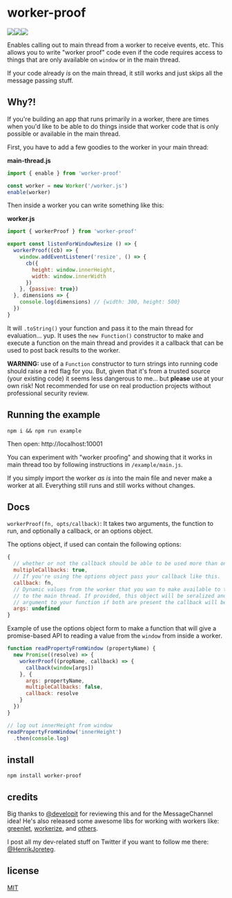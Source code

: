 # worker-proof

![](https://img.shields.io/npm/dm/worker-proof.svg)![](https://img.shields.io/npm/v/worker-proof.svg)![](https://img.shields.io/npm/l/worker-proof.svg)

Enables calling out to main thread from a worker to receive events, etc. This allows you to write "worker proof" code even if the code requires access to things that are only available on `window` or in the main thread.

If your code already _is_ on the main thread, it still works and just skips all the message passing stuff.

## Why?!

If you're building an app that runs primarily in a worker, there are times when you'd like to be able to do things inside that worker code that is only possible or available in the main thread.

First, you have to add a few goodies to the worker in your main thread:

**main-thread.js**

```js
import { enable } from 'worker-proof'

const worker = new Worker('/worker.js')
enable(worker)
```

Then inside a worker you can write something like this:

**worker.js**

```js
import { workerProof } from 'worker-proof'

export const listenForWindowResize () => {
  workerProof((cb) => {
    window.addEventListener('resize', () => {
      cb({
        height: window.innerHeight,
        width: window.innerWidth
      })
    }, {passive: true})
  }, dimensions => {
    console.log(dimensions) // {width: 300, height: 500}
  })
}
```

It will `.toString()` your function and pass it to the main thread for evaluation... yup. It uses the `new Function()` constructor to make and execute a function on the main thread and provides it a callback that can be used to post back results to the worker.

**WARNING:** use of a `Function` constructor to turn strings into running code should raise a red flag for you. But, given that it's from a trusted source (your existing code) it seems less dangerous to me... but **please** use at your own risk! Not recommended for use on real production projects without professional security review.

## Running the example

```
npm i && npm run example
```

Then open: http://localhost:10001

You can experiment with "worker proofing" and showing that it works in main thread too by following instructions in `/example/main.js`.

If you simply import the worker _as is_ into the main file and never make a worker at all. Everything still runs and still works without changes.

## Docs

`workerProof(fn, opts/callback)`: It takes two arguments, the function to run, and optionally a callback, or an options object.

The options object, if used can contain the following options:

```js
{
  // whether or not the callback should be able to be used more than once (true by default)
  multipleCallbacks: true,
  // If you're using the options object pass your callback like this.
  callback: fn,
  // Dynamic values from the worker that you wan to make available to the function your sending
  // to the main thread. If provided, this object will be seralized and passed as the first
  // argument to your function if both are present the callback will be passed as the second.
  args: undefined
}
```

Example of use the options object form to make a function that will give a promise-based API to reading a value from the `window` from inside a worker.

```js
function readPropertyFromWindow (propertyName) {
  new Promise((resolve) => {
    workerProof((propName, callback) => {
      callback(window[args])
    }, {
      args: propertyName,
      multipleCallbacks: false,
      callback: resolve
    }
  })
}

// log out innerHeight from window
readPropertyFromWindow('innerHeight')
  .then(console.log)
```

## install

```
npm install worker-proof
```

## credits

Big thanks to [@developit](https://github.com/developit) for reviewing this and for the MessageChannel idea! He's also released some awesome libs for working with workers like: [greenlet](https://github.com/developit/greenlet), [workerize](https://github.com/developit/workerize), and [others](https://github.com/developit?utf8=%E2%9C%93&tab=repositories&q=worker&type=&language=).

I post all my dev-related stuff on Twitter if you want to follow me there: [@HenrikJoreteg](http://twitter.com/henrikjoreteg).

## license

[MIT](http://mit.joreteg.com/)
